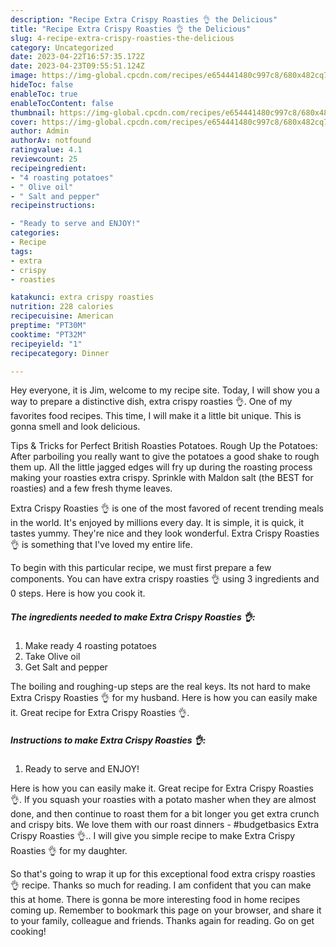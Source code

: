 ```yaml
---
description: "Recipe Extra Crispy Roasties 👌 the Delicious"
title: "Recipe Extra Crispy Roasties 👌 the Delicious"
slug: 4-recipe-extra-crispy-roasties-the-delicious
category: Uncategorized
date: 2023-04-22T16:57:35.172Z
date: 2023-04-23T09:55:51.124Z
image: https://img-global.cpcdn.com/recipes/e654441480c997c8/680x482cq70/extra-crispy-roasties-recipe-main-photo.jpg
hideToc: false
enableToc: true
enableTocContent: false
thumbnail: https://img-global.cpcdn.com/recipes/e654441480c997c8/680x482cq70/extra-crispy-roasties-recipe-main-photo.jpg
cover: https://img-global.cpcdn.com/recipes/e654441480c997c8/680x482cq70/extra-crispy-roasties-recipe-main-photo.jpg
author: Admin
authorAv: notfound
ratingvalue: 4.1
reviewcount: 25
recipeingredient:
- "4 roasting potatoes"
- " Olive oil"
- " Salt and pepper"
recipeinstructions:

- "Ready to serve and ENJOY!"
categories:
- Recipe
tags:
- extra
- crispy
- roasties

katakunci: extra crispy roasties 
nutrition: 228 calories
recipecuisine: American
preptime: "PT30M"
cooktime: "PT32M"
recipeyield: "1"
recipecategory: Dinner

---
```



Hey everyone, it is Jim, welcome to my recipe site. Today, I will show you a way to prepare a distinctive dish, extra crispy roasties 👌. One of my favorites food recipes. This time, I will make it a little bit unique. This is gonna smell and look delicious.

Tips &amp; Tricks for Perfect British Roasties Potatoes. Rough Up the Potatoes: After parboiling you really want to give the potatoes a good shake to rough them up. All the little jagged edges will fry up during the roasting process making your roasties extra crispy. Sprinkle with Maldon salt (the BEST for roasties) and a few fresh thyme leaves.

Extra Crispy Roasties 👌 is one of the most favored of recent trending meals in the world. It's enjoyed by millions every day. It is simple, it is quick, it tastes yummy. They're nice and they look wonderful. Extra Crispy Roasties 👌 is something that I've loved my entire life.


To begin with this particular recipe, we must first prepare a few components. You can have extra crispy roasties 👌 using 3 ingredients and 0 steps. Here is how you cook it.

<!--inarticleads1-->

##### The ingredients needed to make Extra Crispy Roasties 👌:

1. Make ready 4 roasting potatoes
1. Take  Olive oil
1. Get  Salt and pepper


The boiling and roughing-up steps are the real keys. Its not hard to make Extra Crispy Roasties 👌 for my husband. Here is how you can easily make it. Great recipe for Extra Crispy Roasties 👌. 

<!--inarticleads2-->

##### Instructions to make Extra Crispy Roasties 👌:


1. Ready to serve and ENJOY!

Here is how you can easily make it. Great recipe for Extra Crispy Roasties 👌. If you squash your roasties with a potato masher when they are almost done, and then continue to roast them for a bit longer you get extra crunch and crispy bits. We love them with our roast dinners - #budgetbasics Extra Crispy Roasties 👌.. I will give you simple recipe to make Extra Crispy Roasties 👌 for my daughter. 

So that's going to wrap it up for this exceptional food extra crispy roasties 👌 recipe. Thanks so much for reading. I am confident that you can make this at home. There is gonna be more interesting food in home recipes coming up. Remember to bookmark this page on your browser, and share it to your family, colleague and friends. Thanks again for reading. Go on get cooking!

